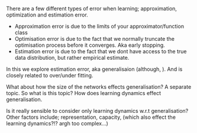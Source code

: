 There are a few different types of error when learning;
approximation, optimization and estimation error.

* Approximation error is due to the limits of your approximator/function class
* Optimisation error is due to the fact that we normally truncate the optimisation process before it converges. Aka early stopping.
* Estimation error is due to the fact that we dont have access to the true data distribution, but rather empirical estimate.
<!-- * ?? error (what other types of error are there) -->

In this we explore estimation error, aka generalisaion (although, ). And is closely related to over/under fitting.

 What about how the size of the networks effects generalisation? A separate topic. So what is this topic? How does learning dynamics effect generalisation.

Is it really sensible to consider only learning dynamics w.r.t generalisation? Other factors include; representation, capacity, (which also effect the learning dynamics?!? argh too complex...)
